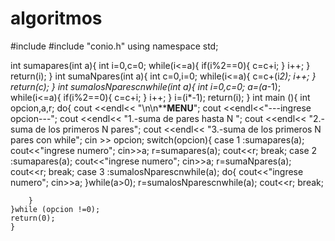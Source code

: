 algoritmos
==========
#include <iostream>
#include "conio.h"
using namespace std;

int sumapares(int a){
int i=0,c=0;
while(i<=a){
	if(i%2==0){
c=c+i;
	}
i++;
}
return(i);
}
int sumaNpares(int a){
int c=0,i=0;
while(i<=a){
c=c+(i*2);
i++;
}
return(c);
}
int sumalosNparescnwhile(int a){
int i=0,c=0;
a=(a*-1);
while(i<=a){
	if(i%2==0){
c=c+i;
	}
i++;
}
i=(i*-1);
return(i);
}
int main (){
	int opcion,a,r;
	do{
		cout <<endl<< "\n\n******MENU****";
		cout <<endl<<"---ingrese opcion---";
		cout <<endl<< "1.-suma de pares hasta N ";
		cout <<endl<< "2.-suma de los primeros N pares";
		cout <<endl<< "3.-suma de los primeros N pares con while";
		cin >> opcion;
		switch(opcion){
			case 1 :sumapares(a);
				cout<<"ingrese numero";
				cin>>a;
				r=sumapares(a);
				cout<<r;
				    break;
			case 2 :sumapares(a);
				cout<<"ingrese numero";
				cin>>a;
				r=sumaNpares(a);
				cout<<r;
				    break;
			case 3 :sumalosNparescnwhile(a);
				do{
				cout<<"ingrese numero";
				cin>>a;
				}while(a>0);
				r=sumalosNparescnwhile(a);
				cout<<r;
				    break;
		
		}
	}while (opcion !=0);
	return(0);
	}
